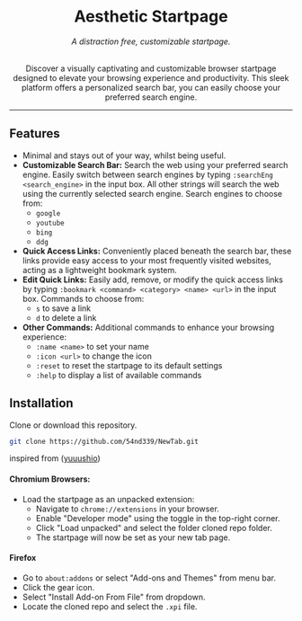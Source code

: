 <div align="center">
  <h1> Aesthetic Startpage </h1>
  <i> A distraction free, customizable startpage. </i>
</div>

<br>

<p align="center">
Discover a visually captivating and customizable browser startpage designed to elevate your browsing experience and productivity. This sleek platform offers a personalized search bar, you can easily choose your preferred search engine.
</p>

<hr>

## Features
- Minimal and stays out of your way, whilst being useful.
- **Customizable Search Bar:** Search the web using your preferred search engine. Easily switch between search engines by typing `:searchEng <search_engine>` in the input box. All other strings will search the web using the currently selected search engine. Search engines to choose from:
  - `google`
  - `youtube`
  - `bing`
  - `ddg`
- **Quick Access Links:** Conveniently placed beneath the search bar, these links provide easy access to your most frequently visited websites, acting as a lightweight bookmark system.
- **Edit Quick Links:** Easily add, remove, or modify the quick access links by typing `:bookmark <command> <category> <name> <url>` in the input box. Commands to choose from:
  - `s` to save a link
  - `d` to delete a link
- **Other Commands:** Additional commands to enhance your browsing experience:
  - `:name <name>` to set your name
  - `:icon <url>` to change the icon
  - `:reset` to reset the startpage to its default settings
  - `:help` to display a list of available commands


## Installation

Clone or download this repository.

```bash
git clone https://github.com/54nd339/NewTab.git
```

inspired from ([yuuushio](https://github.com/yuuushio/Browser-Startpage.git))

#### Chromium Browsers:

- Load the startpage as an unpacked extension:
  - Navigate to `chrome://extensions` in your browser.
  - Enable "Developer mode" using the toggle in the top-right corner.
  - Click "Load unpacked" and select the folder cloned repo folder.
  - The startpage will now be set as your new tab page.

#### Firefox
- Go to `about:addons` or select "Add-ons and Themes" from menu bar.
- Click the gear icon.
- Select "Install Add-on From File" from dropdown.
- Locate the cloned repo and select the `.xpi` file.
